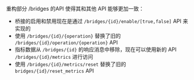 重构部分 /bridges 的API 使得其和其他 API 能够更加一致：
- 桥接的启用和禁用现在是通过 `/bridges/{id}/enable/[true,false]` API 来实现的
- 使用 `/bridges/{id}/{operation}` 替换了旧的 `/bridges/{id}/operation/{operation}` API
- 指标数据从 `/bridges/{id}` 的响应消息中移除，现在可以使用新的 API  `/bridges/{id}/metrics` 进行访问
- 使用  `/bridges/{id}/metrics/reset` 替换了旧的 `bridges/{id}/reset_metrics` API
